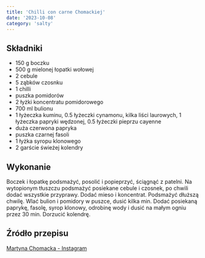 ```yaml
---
title: 'Chilli con carne Chomackiej'
date: '2023-10-08'
category: 'salty'
---
```


## Składniki

- 150 g boczku
- 500 g mielonej łopatki wołowej
- 2 cebule
- 5 ząbków czosnku
- 1 chilli
- puszka pomidorów
- 2 łyżki koncentratu pomidorowego
- 700 ml bulionu
- 1 łyżeczka kuminu, 0.5 łyżeczki cynamonu, kilka liści laurowych, 1 łyżeczka papryki wędzonej, 0.5 łyżeczki pieprzu cayenne
- duża czerwona papryka
- puszka czarnej fasoli
- 1 łyżka syropu klonowego
- 2 garście świeżej kolendry

## Wykonanie

Boczek i łopatkę podsmażyć, posolić i popieprzyć, ściągnąć z patelni. Na wytopionym tłuszczu podsmażyć posiekane cebule i czosnek, po chwili dodać wszystkie przyprawy. Dodać mieso i koncentrat. Podsmażyć dłuższą chwilę. Wlać bulion i pomidory w puszce, dusić kilka min. Dodać posiekaną paprykę, fasolę, syrop klonowy, odrobinę wody i dusić na małym ogniu przez 30 min. Dorzucić kolendrę.

## Źródło przepisu

[Martyna Chomacka - Instagram](https://www.instagram.com/reel/CmKBHZFoFfB/?igshid=MzRlODBiNWFlZA==)
